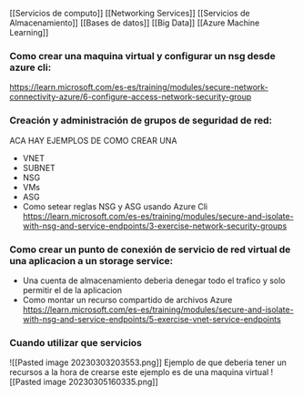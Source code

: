 [[Servicios de computo]]
[[Networking Services]]
[[Servicios de Almacenamiento]]
[[Bases de datos]]
[[Big Data]]
[[Azure Machine Learning]]
### Como crear una maquina virtual y configurar un nsg desde azure cli:
https://learn.microsoft.com/es-es/training/modules/secure-network-connectivity-azure/6-configure-access-network-security-group
### Creación y administración de grupos de seguridad de red:
ACA HAY EJEMPLOS DE COMO CREAR UNA 
- VNET
- SUBNET
- NSG
- VMs
- ASG
- Como setear reglas NSG y ASG
usando Azure Cli
https://learn.microsoft.com/es-es/training/modules/secure-and-isolate-with-nsg-and-service-endpoints/3-exercise-network-security-groups
### Como crear un punto de conexión de servicio de red virtual de una aplicacion a un storage service:
- Una cuenta de almacenamiento deberia denegar todo el trafico y solo permitir el de la aplicacion
- Como montar un recurso compartido de archivos Azure
https://learn.microsoft.com/es-es/training/modules/secure-and-isolate-with-nsg-and-service-endpoints/5-exercise-vnet-service-endpoints

### Cuando utilizar que servicios
![[Pasted image 20230303203553.png]]
Ejemplo de que deberia tener un recursos a la hora de crearse este ejemplo es de una maquina virtual
![[Pasted image 20230305160335.png]]